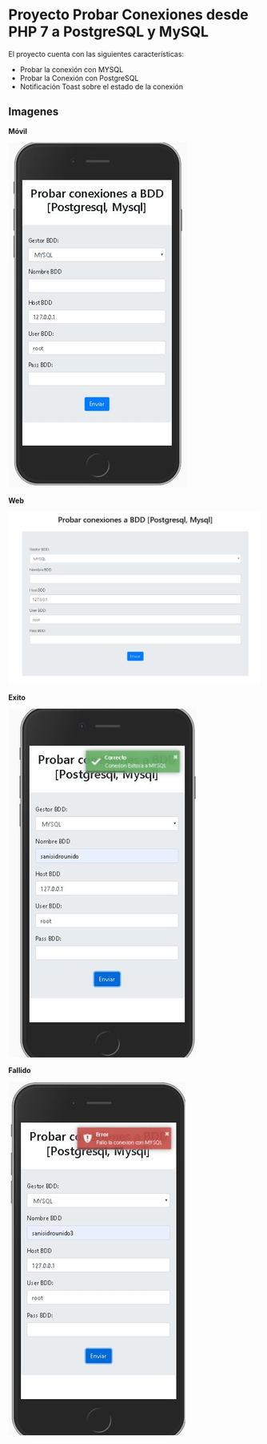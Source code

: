 # Proyecto Probar Conexiones desde PHP 7 a PostgreSQL y MySQL


El proyecto cuenta con las siguientes características:
- Probar la conexión con MYSQL
- Probar la Conexión con PostgreSQL
- Notificación Toast sobre el estado de la conexión


## Imagenes

**Móvil**

![Disenio Móvil](./images/movil.jpg)

**Web**

![Disenio Web](./images/web.jpg)

**Exito**

![Conexión Exitosa](./images/conexion_exitosa.jpg)

**Fallido**

![Conexión Exitosa](./images/conexion_fallida.jpg)